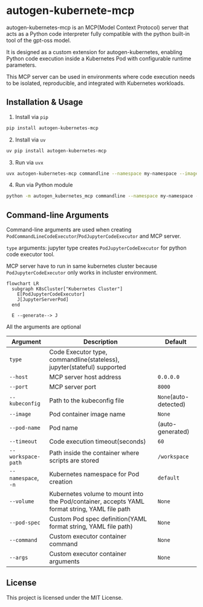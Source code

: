 # autogen-kubernete-mcp

autogen-kubernetes-mcp is an MCP(Model Context Protocol) server that acts as a Python code interpreter fully compatible with the python built-in tool of the gpt-oss model.

It is designed as a custom extension for autogen-kubernetes, enabling Python code execution inside a Kubernetes Pod with configurable runtime parameters.

This MCP server can be used in environments where code execution needs to be isolated, reproducible, and integrated with Kubernetes workloads.

## Installation & Usage

1. Install via `pip`

```bash
pip install autogen-kubernetes-mcp
```

2. Install via `uv`

```bash
uv pip install autogen-kubernetes-mcp
```

3. Run via `uvx`

```bash
uvx autogen-kubernetes-mcp commandline --namespace my-namespace --image python:3.11-slim
```

4. Run via Python module

```bash
python -m autogen_kubernetes_mcp commandline --namespace my-namespace --image python:3.11-slim
```

## Command-line Arguments

Command-line arguments are used when creating `PodCommandLineCodeExecutor`/`PodJupyterCodeExecutor` and MCP server.

`type` arguments: jupyter type creates `PodJupyterCodeExecutor` for python code executor tool.

MCP server have to run in same kubernetes cluster because `PodJupyterCodeExecutor` only works in incluster environment.

```mermaid
flowchart LR
  subgraph K8sCluster["Kubernetes Cluster"]
    E[PodJupyterCodeExecutor]
    J[JupyterServerPod]
  end

  E --generate--> J
```

All the arguments are optional

|Argument|Description|Default|
|--|--|--|
|`type`|Code Executor type, commandline(stateless), jupyter(stateful) supported||
|`--host`|MCP server host address|`0.0.0.0`|
|`--port`|MCP server port|`8000`|
|`--kubeconfig`|Path to the kubeconfig file|`None`(auto-detected)|
|`--image`|Pod container image name|`None`|
|`--pod-name`|Pod name|(auto-generated)|
|`--timeout`|Code execution timeout(seconds)|`60`|
|`--workspace-path`|Path inside the container where scripts are stored|`/workspace`|
|`--namespace`, `-n`|Kubernetes namespace for Pod creation|`default`|
|`--volume`|Kubernetes volume to mount into the Pod/container, accepts YAML format string, YAML file path|`None`|
|`--pod-spec`|Custom Pod spec definition(YAML format string, YAML file path)|`None`|
|`--command`|Custom executor container command|`None`|
|`--args`|Custom executor container arguments|`None`|

## License

This project is licensed under the MIT License.
